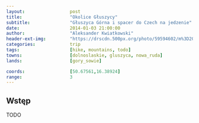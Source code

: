 ```yaml
---
layout:                 post
title:                  "Okolice Głuszycy"
subtitle:               "Głuszyca Górna i spacer do Czech na jedzenie"
date:                   2014-01-03 21:00:00
author:                 "Aleksander Kwiatkowski"
header-ext-img:         "https://drscdn.500px.org/photo/59594602/m%3D2048/7edf1bbaca89440cd605bc6506ecf73f"
categories:             trip
tags:                   [hike, mountains, todo]
towns:                  [dolnoslaskie, gluszyca, nowa_ruda]
lands:                  [gory_sowie]

coords:                 [50.67561,16.38924]
range:                  3
---
```


Wstęp
-----

TODO
